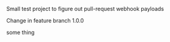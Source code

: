 Small test project to figure out pull-request webhook payloads

Change in feature branch 1.0.0

some thing 
